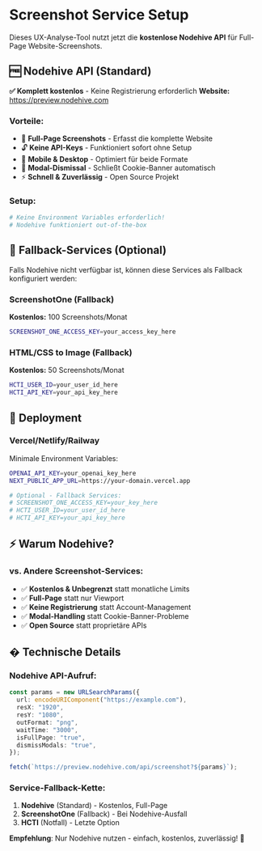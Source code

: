# Screenshot Service Setup

Dieses UX-Analyse-Tool nutzt jetzt die **kostenlose Nodehive API** für Full-Page Website-Screenshots.

## 🆓 Nodehive API (Standard)

**✅ Komplett kostenlos** - Keine Registrierung erforderlich
**Website:** https://preview.nodehive.com

### Vorteile:

- 🎯 **Full-Page Screenshots** - Erfasst die komplette Website
- 🔓 **Keine API-Keys** - Funktioniert sofort ohne Setup
- 📱 **Mobile & Desktop** - Optimiert für beide Formate
- 🍪 **Modal-Dismissal** - Schließt Cookie-Banner automatisch
- ⚡ **Schnell & Zuverlässig** - Open Source Projekt

### Setup:

```bash
# Keine Environment Variables erforderlich!
# Nodehive funktioniert out-of-the-box
```

## 🔄 Fallback-Services (Optional)

Falls Nodehive nicht verfügbar ist, können diese Services als Fallback konfiguriert werden:

### ScreenshotOne (Fallback)

**Kostenlos:** 100 Screenshots/Monat

```bash
SCREENSHOT_ONE_ACCESS_KEY=your_access_key_here
```

### HTML/CSS to Image (Fallback)

**Kostenlos:** 50 Screenshots/Monat

```bash
HCTI_USER_ID=your_user_id_here
HCTI_API_KEY=your_api_key_here
```

## 🚀 Deployment

### Vercel/Netlify/Railway

Minimale Environment Variables:

```bash
OPENAI_API_KEY=your_openai_key_here
NEXT_PUBLIC_APP_URL=https://your-domain.vercel.app

# Optional - Fallback Services:
# SCREENSHOT_ONE_ACCESS_KEY=your_key_here
# HCTI_USER_ID=your_user_id_here
# HCTI_API_KEY=your_api_key_here
```

## ⚡ Warum Nodehive?

### vs. Andere Screenshot-Services:

- ✅ **Kostenlos & Unbegrenzt** statt monatliche Limits
- ✅ **Full-Page** statt nur Viewport
- ✅ **Keine Registrierung** statt Account-Management
- ✅ **Modal-Handling** statt Cookie-Banner-Probleme
- ✅ **Open Source** statt proprietäre APIs

## � Technische Details

### Nodehive API-Aufruf:

```typescript
const params = new URLSearchParams({
  url: encodeURIComponent("https://example.com"),
  resX: "1920",
  resY: "1080",
  outFormat: "png",
  waitTime: "3000",
  isFullPage: "true",
  dismissModals: "true",
});

fetch(`https://preview.nodehive.com/api/screenshot?${params}`);
```

### Service-Fallback-Kette:

1. **Nodehive** (Standard) - Kostenlos, Full-Page
2. **ScreenshotOne** (Fallback) - Bei Nodehive-Ausfall
3. **HCTI** (Notfall) - Letzte Option

**Empfehlung**: Nur Nodehive nutzen - einfach, kostenlos, zuverlässig! 🎯
